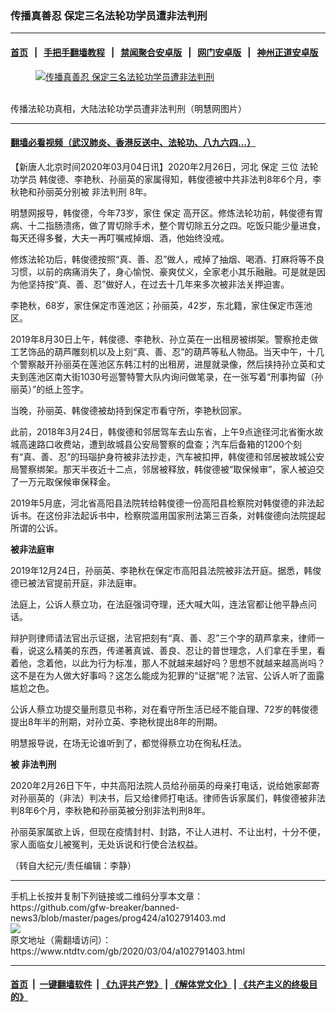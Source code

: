 ### 传播真善忍 保定三名法轮功学员遭非法判刑
------------------------

#### [首页](https://github.com/gfw-breaker/banned-news3/blob/master/README.md) &nbsp;&nbsp;|&nbsp;&nbsp; [手把手翻墙教程](https://github.com/gfw-breaker/guides/wiki) &nbsp;&nbsp;|&nbsp;&nbsp; [禁闻聚合安卓版](https://github.com/gfw-breaker/bn-android) &nbsp;&nbsp;|&nbsp;&nbsp; [网门安卓版](https://github.com/oGate2/oGate) &nbsp;&nbsp;|&nbsp;&nbsp; [神州正道安卓版](https://github.com/SzzdOgate/update) 



<div><div class="featured_image">
 <a href="https://i.ntdtv.com/assets/uploads/2020/03/2020-02-12_125711.jpg" target="_blank">
  <figure>
   <img alt="传播真善忍 保定三名法轮功学员遭非法判刑" src="https://i.ntdtv.com/assets/uploads/2020/03/2020-02-12_125711-800x450.jpg"/>
  </figure><br/>
 </a>
 <span class="caption">
  传播法轮功真相，大陆法轮功学员遭非法判刑（明慧网图片）
 </span>
</div>
</div><hr/>

#### [翻墙必看视频（武汉肺炎、香港反送中、法轮功、八九六四...）](https://github.com/gfw-breaker/banned-news3/blob/master/pages/link3.md)

<div><div class="post_content" itemprop="articleBody">
 <p>
  【新唐人北京时间2020年03月04日讯】2020年2月26日，河北
  <ok href="https://www.ntdtv.com/gb/保定.htm">
   保定
  </ok>
  三位
  <ok href="https://www.ntdtv.com/gb/法轮功学员.htm">
   法轮功学员
  </ok>
  韩俊德、李艳秋、孙丽英的家属得知，韩俊德被中共非法判8年6个月，李秋艳和孙丽英分别被
  <ok href="https://www.ntdtv.com/gb/非法判刑.htm">
   非法判刑
  </ok>
  8年。
 </p>
 <p>
  明慧网报导，韩俊德，今年73岁，家住
  <ok href="https://www.ntdtv.com/gb/保定.htm">
   保定
  </ok>
  高开区。修炼法轮功前，韩俊德有胃病、十二指肠溃疡，做了胃切除手术，整个胃切除五分之四。吃饭只能少量进食，每天还得多餐，大夫一再叮嘱戒掉烟、酒，他始终没戒。
 </p>
 <p>
  修炼法轮功后，韩俊德按照“真、善、忍”做人，戒掉了抽烟、喝酒、打麻将等不良习惯，以前的病痛消失了，身心愉悦、豪爽仗义，全家老小其乐融融。可是就是因为他坚持按“真、善、忍”做好人，在过去十几年来多次被非法关押迫害。
 </p>
 <p>
  李艳秋，68岁，家住保定市莲池区；孙丽英，42岁，东北籍，家住保定市莲池区。
 </p>
 <p>
  2019年8月30日上午，韩俊德、李艳秋、孙立英在一出租房被绑架。警察抢走做工艺饰品的葫芦雕刻机以及上刻“真、善、忍”的葫芦等私人物品。当天中午，十几个警察敲开孙丽英在莲池区东韩江村的出租房，进屋就录像，然后挟持孙立英和丈夫到莲池区南大街1030号巡警特警大队内询问做笔录，在一张写着“刑事拘留（孙丽英）”的纸上签字。
 </p>
 <p>
  当晚，孙丽英、韩俊德被劫持到保定市看守所，李艳秋回家。
 </p>
 <p>
  此前，2018年3月24日，韩俊德和邻居驾车去山东省，上午9点途径河北省衡水故城高速路口收费站，遭到故城县公安局警察的盘查；汽车后备箱的1200个刻有“真、善、忍”的玛瑙护身符被非法抄走，汽车被扣押，韩俊德和邻居被故城公安局警察绑架。那天半夜近十二点，邻居被释放，韩俊德被“取保候审”，家人被迫交了一万元取保候审保释金。
 </p>
 <p>
  2019年5月底，河北省高阳县法院转给韩俊德一份高阳县检察院对韩俊德的非法起诉书。在这份非法起诉书中，检察院滥用国家刑法第三百条，对韩俊德向法院提起所谓的公诉。
 </p>
 <p>
  <strong>
   被非法庭审
  </strong>
 </p>
 <p>
  2019年12月24日，孙丽英、李艳秋在保定市高阳县法院被非法开庭。据悉，韩俊德已被法官提前开庭，非法庭审。
 </p>
 <p>
  法庭上，公诉人蔡立功，在法庭强词夺理，还大喊大叫，连法官都让他平静点问话。
 </p>
 <p>
  辩护则律师请法官出示证据，法官把刻有“真、善、忍”三个字的葫芦拿来，律师一看，说这么精美的东西，传递著真诚、善良、忍让的普世理念，人们拿在手里，看着他，念着他，以此为行为标准，那人不就越来越好吗？思想不就越来越高尚吗？这不是在为人做大好事吗？这怎么能成为犯罪的“证据”呢？法官、公诉人听了面露尴尬之色。
 </p>
 <p>
  公诉人蔡立功提交量刑意见书称，对在看守所生活已经不能自理、72岁的韩俊德提出8年半的刑期，对孙立英、李艳秋提出8年的刑期。
 </p>
 <p>
  明慧报导说，在场无论谁听到了，都觉得蔡立功在徇私枉法。
 </p>
 <p>
  <strong>
   被
   <ok href="https://www.ntdtv.com/gb/非法判刑.htm">
    非法判刑
   </ok>
  </strong>
 </p>
 <p>
  2020年2月26日下午，中共高阳法院人员给孙丽英的母亲打电话，说给她家邮寄对孙丽英的（非法）判决书，后又给律师打电话。律师告诉家属们，韩俊德被非法判8年6个月，李秋艳和孙丽英被分别非法判刑8年。
 </p>
 <p>
  孙丽英家属欲上诉，但现在疫情封村、封路，不让人进村、不让出村，十分不便，家人面临女儿被冤判，无处诉说和行使合法权益。
 </p>
 <p>
  （转自大纪元/责任编辑：李静）
 </p>
 <div class="single_ad">
 </div>
</div>
</div>
<hr/>
手机上长按并复制下列链接或二维码分享本文章：<br/>
https://github.com/gfw-breaker/banned-news3/blob/master/pages/prog424/a102791403.md <br/>
<a href='https://github.com/gfw-breaker/banned-news3/blob/master/pages/prog424/a102791403.md'><img src='https://github.com/gfw-breaker/banned-news3/blob/master/pages/prog424/a102791403.md.png'/></a> <br/>
原文地址（需翻墙访问）：https://www.ntdtv.com/gb/2020/03/04/a102791403.html


------------------------
#### [首页](https://github.com/gfw-breaker/banned-news3/blob/master/README.md) &nbsp;|&nbsp; [一键翻墙软件](https://github.com/gfw-breaker/nogfw/blob/master/README.md) &nbsp;| [《九评共产党》](https://github.com/gfw-breaker/9ping.md/blob/master/README.md#九评之一评共产党是什么) | [《解体党文化》](https://github.com/gfw-breaker/jtdwh.md/blob/master/README.md) | [《共产主义的终极目的》](https://github.com/gfw-breaker/gczydzjmd.md/blob/master/README.md)


<img src='http://gfw-breaker.win/banned-news3/pages/prog424/a102791403.md' width='0px' height='0px'/>